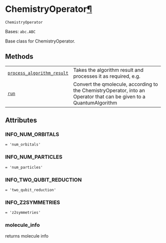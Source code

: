 # ChemistryOperator[¶](#chemistryoperator "Permalink to this headline")

<span id="undefined" />

`ChemistryOperator`

Bases: `abc.ABC`

Base class for ChemistryOperator.

## Methods

|                                                                                                                                                                                                                                    |                                                                                                                     |
| ---------------------------------------------------------------------------------------------------------------------------------------------------------------------------------------------------------------------------------- | ------------------------------------------------------------------------------------------------------------------- |
| [`process_algorithm_result`](qiskit.chemistry.core.ChemistryOperator.process_algorithm_result#qiskit.chemistry.core.ChemistryOperator.process_algorithm_result "qiskit.chemistry.core.ChemistryOperator.process_algorithm_result") | Takes the algorithm result and processes it as required, e.g.                                                       |
| [`run`](qiskit.chemistry.core.ChemistryOperator.run#qiskit.chemistry.core.ChemistryOperator.run "qiskit.chemistry.core.ChemistryOperator.run")                                                                                     | Convert the qmolecule, according to the ChemistryOperator, into an Operator that can be given to a QuantumAlgorithm |

## Attributes

<span id="undefined" />

### INFO\_NUM\_ORBITALS

`= 'num_orbitals'`

<span id="undefined" />

### INFO\_NUM\_PARTICLES

`= 'num_particles'`

<span id="undefined" />

### INFO\_TWO\_QUBIT\_REDUCTION

`= 'two_qubit_reduction'`

<span id="undefined" />

### INFO\_Z2SYMMETRIES

`= 'z2symmetries'`

<span id="undefined" />

### molecule\_info

returns molecule info
